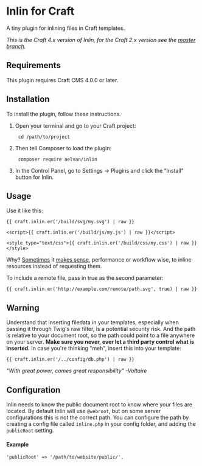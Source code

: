 Inlin for Craft
===========
A tiny plugin for inlining files in Craft templates.

*This is the Craft 4.x version of Inlin, for the Craft 2.x version see the [master branch](https://github.com/aelvan/Inlin-Craft/tree/master).*

Requirements
---
This plugin requires Craft CMS 4.0.0 or later.

Installation
---
To install the plugin, follow these instructions.

1. Open your terminal and go to your Craft project:

        cd /path/to/project

2. Then tell Composer to load the plugin:

        composer require aelvan/inlin

3. In the Control Panel, go to Settings → Plugins and click the “Install” button for Inlin.


Usage
---
Use it like this:

    {{ craft.inlin.er('/build/svg/my.svg') | raw }}
    
    <script>{{ craft.inlin.er('/build/js/my.js') | raw }}</script>
    
    <style type="text/css">{{ craft.inlin.er('/build/css/my.css') | raw }}</style>

Why? [Sometimes](http://css-tricks.com/svg-sprites-use-better-icon-fonts/) it
[makes sense](http://www.yottaa.com/blog/bid/306224/Inlining-for-Performance-When-to-Let-the-Cache-Go),
performance or workflow wise, to inline resources instead of requesting them.

To include a remote file, pass in true as the second parameter:

	{{ craft.inlin.er('http://example.com/remote/path.svg', true) | raw }}

Warning
---
Understand that inserting filedata in your templates, especially when passing it through Twig's raw filter,
is a potential security risk. And the path is relative to your document root, so the path could point to a
file anywhere on your server. **Make sure you never, ever let a third party control what is inserted.**
In case you're thinking "meh", insert this into your template:

    {{ craft.inlin.er('/../config/db.php') | raw }}

*"With great power, comes great responsibility" -Voltaire*


Configuration
---
Inlin needs to know the public document root to know where your files are located. By default
Inlin will use `@webroot`, but on some server configurations this is not the correct
path. You can configure the path by creating a config file called `inline.php` in your config folder, 
and adding the `publicRoot` setting.

#### Example

    'publicRoot' => '/path/to/website/public/',

